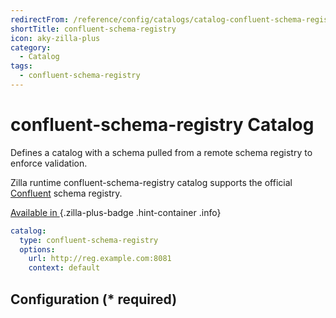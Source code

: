```yaml
---
redirectFrom: /reference/config/catalogs/catalog-confluent-schema-registry.html
shortTitle: confluent-schema-registry
icon: aky-zilla-plus
category:
  - Catalog
tags:
  - confluent-schema-registry
---
```


# confluent-schema-registry Catalog

Defines a catalog with a schema pulled from a remote schema registry to enforce validation.

Zilla runtime confluent-schema-registry catalog supports the official [Confluent](https://docs.confluent.io/platform/current/schema-registry/index.html) schema registry.

[Available in <ZillaPlus/>](https://www.aklivity.io/products/zilla-plus)
{.zilla-plus-badge .hint-container .info}

```yaml {2}
catalog:
  type: confluent-schema-registry
  options:
    url: http://reg.example.com:8081
    context: default
```

## Configuration (\* required)

<!-- @include: ../bindings/.partials/vault.md -->
<!-- @include: ./.partials/options-schema-registry.md -->
